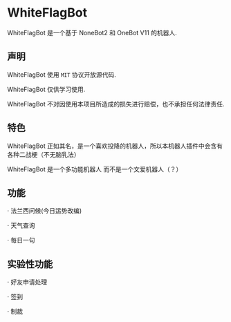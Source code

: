 # WhiteFlagBot

WhiteFlagBot 是一个基于 NoneBot2 和 OneBot V11 的机器人.

## 声明

WhiteFlagBot 使用 ```MIT``` 协议开放源代码.

WhiteFlagBot 仅供学习使用.

WhiteFlagBot 不对因使用本项目所造成的损失进行赔偿，也不承担任何法律责任.


## 特色

WhiteFlagBot 正如其名，是一个喜欢投降的机器人，所以本机器人插件中会含有各种二战梗（不无脑乳法）

WhiteFlagBot 是一个多功能机器人 而不是一个文爱机器人（？）


## 功能

· 法兰西问候(今日运势改编)

· 天气查询

· 每日一句
## 实验性功能
· 好友申请处理

· 签到

· 制裁